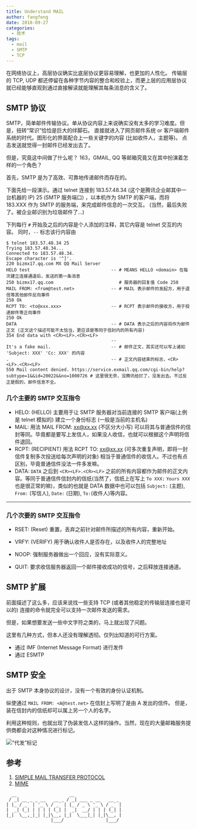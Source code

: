 ```yaml
---
title: Understand MAIL
author: fangfeng
date: 2018-09-27
categories:
  - 技术
tags:
  - mail
  - SMTP
  - TCP
---
```


在网络协议上，高层协议确实比底层协议更容易理解，也更加的人性化。
传输层的 TCP, UDP 都还停留在各种字节内容的整合和校验上，而更上层的应用层协议就已经能够直观到通过直接解读就能理解其每条消息的含义了。

<!--more-->

## SMTP 协议

SMTP，简单邮件传输协议。单从协议内容上来说确实没有太多的学习难度。但是，扭转“常识”恰恰是巨大的绊脚石。
直接就进入了网页邮件系统 or 客户端邮件系统的时代。图形化的界面配合上一些关键字的内容 (比如收件人，主题等)。
点击发送就觉得一封邮件已经发出去了。

但是，究竟这中间做了什么呢？
163，GMAIL, QQ 等邮箱究竟又在其中扮演着怎样的一个角色？

首先，SMTP 是为了高效、可靠地传递邮件而存在的。

下面先给一段演示。通过 telnet 连接到 183.57.48.34 (这个是腾讯企业邮其中一台机器的 IP) 25 (SMTP 服务端口) ，以本机作为 SMTP 的客户端，而将 183.XXX 作为 SMTP 的服务端，来完成邮件信息的一次交互。 (当然，最后失败了。被企业邮识别为垃圾邮件了...)

下列每行 `#` 开始及之后的内容是个人添加的注释，其它内容是 telnet 交互的内容。
同时，`--` 标志该行内容由

```
$ telnet 183.57.48.34 25
Trying 183.57.48.34...
Connected to 183.57.48.34.
Escape character is '^]'.
220 bizmx17.qq.com MX QQ Mail Server
HELO test                               -- # MEANS HELLO <domain> 在每次建立连接通道后，发送的第一条消息
250 bizmx17.qq.com                         # 服务器的回复值 Code 250 
MAIL FROM: <from@test.net>              -- # MAIL 表示邮件的发起方，用于退信等其他邮件反向事件
250 Ok                                   
RCPT TO: <to@xxx.xxx>                   -- # RCPT 表示邮件的接收方，用于投递邮件等正向事件
250 Ok
DATA                                    -- # DATA 表示之后的内容将作为邮件正文 (正文这个描述可能不太恰当，更应该是等同于信封内的所有内容)
354 End data with <CR><LF>.<CR><LF>
                                        --
It's a fake mail.                       -- # 邮件正文，其实还可以写上诸如 'Subject: XXX' 'Cc: XXX' 的内容
.                                       -- # 正文内容结束的标志，<CR><LF>.<CR><LF>
550 Mail content denied. https://service.exmail.qq.com/cgi-bin/help?subtype=1&&id=20022&&no=1000726 # 这里很无奈，没腾讯给拦了，没发出去。不过反正是假的，邮件信息不全。
```

### 几个主要的 SMTP 交互指令

- HELO: (HELLO)
    主要用于让 SMTP 服务器对当前连接的 SMTP 客户端(上例是 telnet 模拟的) 建立一个身份标志 (一般是当前的主机名)
- MAIL:
    用法 MAIL FROM: <xx@xx.xx> (不区分大小写)
    可以将其与普通信件的信封等同。毕竟都是要写上发信人，如果没人收信，也就可以根据这个声明将信件退回。
- RCPT: (RECIPIENT)
    用法 RCPT TO: <xx@xx.xx> (可多次重复声明，即将一封信件复制多次投送给每次声明的对象)
    相当于普通信件的收信人。不过也有点区别，毕竟普通信件没法一件多发嘛。
- DATA:
    `DATA` 之后到 `<CR><LF>.<CR><LF>` 之前的所有内容都作为邮件的正文内容。等同于普通信件信封内的信纸(当然了，信纸上在写上 `To XXX:` `Yours XXX` 也是很正常的嘛)，类似的也就是 DATA 数据中也可以包括 `Subject:` (主题), `From:` (写信人), `Date:` (日期), `To:`(收件人)等内容。

---

### 几个次要的 SMTP 交互指令

- RSET: (Reset)
    重置，丢弃之前针对邮件所描述的所有内容，重新开始。

- VRFY: (VERIFY)
    用于确认收件人是否存在，以及收件人的完整地址

- NOOP: 
    强制服务器做出一个回应，没有实际意义。

- QUIT:
    要求收信服务器返回一个邮件接收成功的信号，之后释放连接通道。

## SMTP 扩展

前面描述了这么多，应该来说找一些支持 TCP (或者其他稳定的传输层连接也是可以的) 连接的命令就完全可以支持一次邮件发送的需求。

但是，如果想要发送一些中文字符之类的，马上就出现了问题。

这里有几种方式，但本人还没有理解透彻。仅列出知道的可行方案。

- 通过 IMF (Internet Message Format) 进行发件
- 通过 ESMTP 

## SMTP 安全

出于 SMTP 本身协议的设计，没有一个有效的身份认证机制。

纵使通过 `MAIL FROM: <A@test.net>` 在信封上写明了是由 A 发出的信件。
但是，装在信封内的信纸却可以属上另一个人的名字。

利用这种规则，也就出现了伪装发信人这样的操作。当然，现在的大量邮箱服务提供商都会对这种情况进行标记。

![“代发”标记](https://ws1.sinaimg.cn/large/006tNc79gy1fvpbzedf67j315e01q0sp.jpg)


## 参考

1. [SIMPLE MAIL TRANSFER PROTOCOL](https://tools.ietf.org/html/rfc821)
2. [MIME](https://www.ruanyifeng.com/blog/2008/06/mime.html)


```plain
  __                    __                  
 / _| __ _ _ __   __ _ / _| ___ _ __   __ _ 
| |_ / _` | '_ \ / _` | |_ / _ \ '_ \ / _` |
|  _| (_| | | | | (_| |  _|  __/ | | | (_| |
|_|  \__,_|_| |_|\__, |_|  \___|_| |_|\__, |
                 |___/                |___/ 
```

